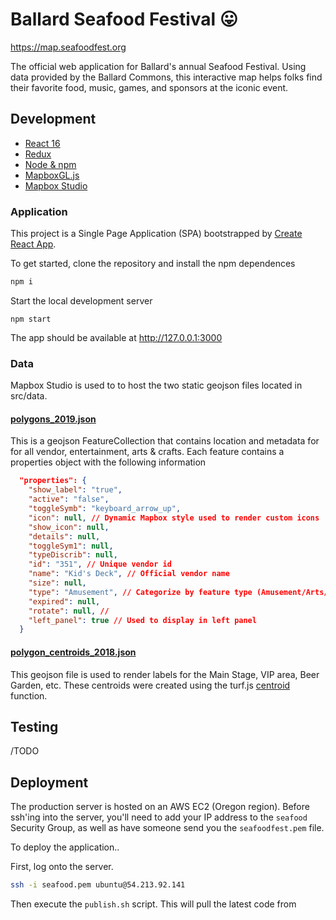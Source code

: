 # Ballard Seafood Festival 😛

https://map.seafoodfest.org

The official web application for Ballard's annual Seafood Festival. Using data provided by the Ballard Commons, this interactive map helps folks find their favorite food, music, games, and sponsors at the iconic event.


## Development

- [React 16](https://reactjs.org/)
- [Redux](https://redux.js.org/)
- [Node & npm](https://www.npmjs.com/)
- [MapboxGL.js](https://docs.mapbox.com/mapbox-gl-js/api/)
- [Mapbox Studio](https://www.mapbox.com/mapbox-studio)

### Application

This project is a Single Page Application (SPA) bootstrapped by [Create React App](https://github.com/facebookincubator/create-react-app).

To get started, clone the repository and install the npm dependences
```bash
npm i
```

Start the local development server
```
npm start
```
The app should be available at http://127.0.0.1:3000

### Data
Mapbox Studio is used to to host the two static geojson files located in src/data.

#### [polygons_2019.json](/src/data/polygons_2018.json)

This is a geojson FeatureCollection that contains location and metadata for for all vendor, entertainment, arts & crafts. Each feature contains a properties object with the following information

```json
  "properties": {
    "show_label": "true",
    "active": "false",
    "toggleSymb": "keyboard_arrow_up",
    "icon": null, // Dynamic Mapbox style used to render custom icons
    "show_icon": null,
    "details": null,
    "toggleSym1": null,
    "typeDiscrib": null,
    "id": "351", // Unique vendor id
    "name": "Kid's Deck", // Official vendor name
    "size": null,
    "type": "Amusement", // Categorize by feature type (Amusement/Arts/Food) in right panel
    "expired": null,
    "rotate": null, // 
    "left_panel": true // Used to display in left panel
  }
```


#### [polygon_centroids_2018.json](/src/data/polygon_centroids_2018.json)

This geojson file is used to render labels for the Main Stage, VIP area, Beer Garden, etc. These centroids were created using the turf.js [centroid](http://turfjs.org/docs/#centroid) function.


## Testing

/TODO

## Deployment

The production server is hosted on an AWS EC2 (Oregon region). Before ssh'ing into the server, you'll need to add your IP address to the `seafood` Security Group, as well as have someone send you the `seafoodfest.pem` file.

To deploy the application..

First, log onto the server.
```bash
ssh -i seafood.pem ubuntu@54.213.92.141
```
Then execute the `publish.sh` script. This will pull the latest code from 


